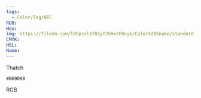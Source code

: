 ```yaml
---
tags:
  - Color/Tag/NTC
RGB:
Hex:
img: https://filedn.com/l0hpzxl1f01yT7GHxtF8cyk/Color%20Snake/standard_csv_to_svg/B69D98.svg
CMYK:
HSL:
Name:
---
```

Thatch
```palette
#B69D98
```
RGB

